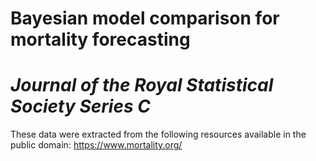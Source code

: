 # Bayesian model comparison for mortality forecasting
# *Journal of the Royal Statistical Society Series C*


These data were extracted from the following resources available in the public domain: https://www.mortality.org/
